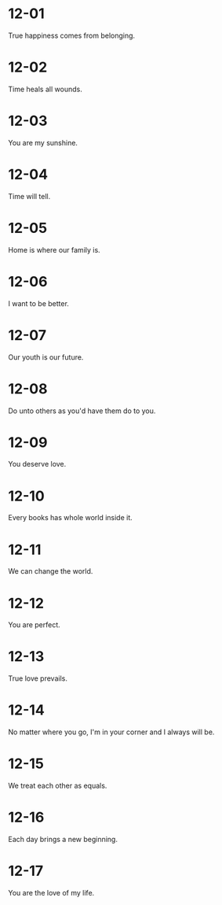 # 12-01

True happiness comes from belonging.

# 12-02

Time heals all wounds.

# 12-03

You are my sunshine.

# 12-04

Time will tell.

# 12-05

Home is where our family is.

# 12-06

I want to be better.

# 12-07

Our youth is our future.

# 12-08

Do unto others as you'd have them do to you.

# 12-09

You deserve love.

# 12-10

Every books has whole world inside it.

# 12-11

We can change the world.

# 12-12

You are perfect.

# 12-13

True love prevails.

# 12-14

No matter where you go, I'm in your corner and I always will be.

# 12-15

We treat each other as equals.

# 12-16

Each day brings a new beginning.

# 12-17

You are the love of my life.